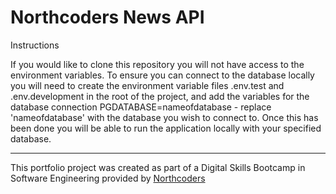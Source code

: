 # Northcoders News API

Instructions

If you would like to clone this repository you will not have access to the environment variables. 
To ensure you can connect to the database locally you will need to create the environment variable files
.env.test and .env.development in the root of the project, and add the variables for the database connection
PGDATABASE=nameofdatabase - replace 'nameofdatabase' with the database you wish to connect to.
Once this has been done you will be able to run the application locally with your specified database.



--- 

This portfolio project was created as part of a Digital Skills Bootcamp in Software Engineering provided by [Northcoders](https://northcoders.com/)
